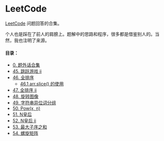 # LeetCode
[LeetCode](https://leetcode-cn.com/problemset/all/) 问题回答的合集。

个人也是踩在了前人的肩膀上。题解中的思路和程序，很多都是借鉴别人的。当然，我也注明了来源。



#### 目录：

* [0. 题外话合集](https://github.com/sctang0/LeetCode/blob/master/CHAPTER0.md)
* [45. 跳跃游戏 ii](https://github.com/sctang0/LeetCode/blob/master/CHAPTER45.md)
* [46. 全排序](https://github.com/sctang0/LeetCode/blob/master/CHAPTER46.md)
  * [46.1 arr.slice() 的使用](https://github.com/sctang0/LeetCode/blob/master/CHAPTER46.1.md)
* [47. 全排序 ii](https://github.com/sctang0/LeetCode/blob/master/CHAPTER47.md)
* [48. 旋转图像](https://github.com/sctang0/LeetCode/blob/master/CHAPTER48.md)
* [49. 字符串异位词分组](https://github.com/sctang0/LeetCode/blob/master/CHAPTER49.md)
* [50. Pow(x, n)](https://github.com/sctang0/LeetCode/blob/master/CHAPTER50.md)
* [51. N皇后](https://github.com/sctang0/LeetCode/blob/master/CHAPTER51.md)
* [52. N皇后 ii](https://github.com/sctang0/LeetCode/blob/master/CHAPTER52.md)
* [53. 最大子序之和](https://github.com/sctang0/LeetCode/blob/master/CHAPTER53.md)
* [54. 螺旋矩阵](https://github.com/sctang0/LeetCode/blob/master/CHAPTER54.md)

